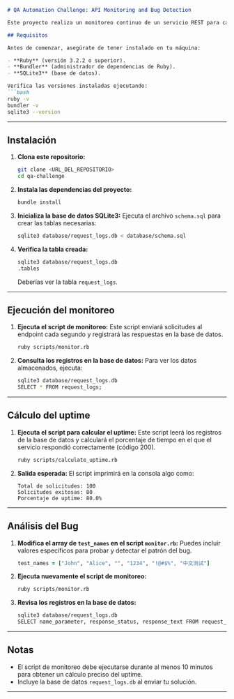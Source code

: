 ```markdown
# QA Automation Challenge: API Monitoring and Bug Detection

Este proyecto realiza un monitoreo continuo de un servicio REST para calcular su uptime y detectar patrones en un bug relacionado con el parámetro `name`.

## Requisitos

Antes de comenzar, asegúrate de tener instalado en tu máquina:

- **Ruby** (versión 3.2.2 o superior).
- **Bundler** (administrador de dependencias de Ruby).
- **SQLite3** (base de datos).

Verifica las versiones instaladas ejecutando:
```bash
ruby -v
bundler -v
sqlite3 --version
```

---

## Instalación

1. **Clona este repositorio:**
   ```bash
   git clone <URL_DEL_REPOSITORIO>
   cd qa-challenge
   ```

2. **Instala las dependencias del proyecto:**
   ```bash
   bundle install
   ```

3. **Inicializa la base de datos SQLite3:**
   Ejecuta el archivo `schema.sql` para crear las tablas necesarias:
   ```bash
   sqlite3 database/request_logs.db < database/schema.sql
   ```

4. **Verifica la tabla creada:**
   ```bash
   sqlite3 database/request_logs.db
   .tables
   ```
   Deberías ver la tabla `request_logs`.

---

## Ejecución del monitoreo

1. **Ejecuta el script de monitoreo:**
   Este script enviará solicitudes al endpoint cada segundo y registrará las respuestas en la base de datos.
   ```bash
   ruby scripts/monitor.rb
   ```

2. **Consulta los registros en la base de datos:**
   Para ver los datos almacenados, ejecuta:
   ```bash
   sqlite3 database/request_logs.db
   SELECT * FROM request_logs;
   ```

---

## Cálculo del uptime

1. **Ejecuta el script para calcular el uptime:**
   Este script leerá los registros de la base de datos y calculará el porcentaje de tiempo en el que el servicio respondió correctamente (código 200).
   ```bash
   ruby scripts/calculate_uptime.rb
   ```

2. **Salida esperada:**
   El script imprimirá en la consola algo como:
   ```plaintext
   Total de solicitudes: 100
   Solicitudes exitosas: 80
   Porcentaje de uptime: 80.0%
   ```

---

## Análisis del Bug

1. **Modifica el array de `test_names` en el script `monitor.rb`:**
   Puedes incluir valores específicos para probar y detectar el patrón del bug.
   ```ruby
   test_names = ["John", "Alice", "", "1234", "!@#$%", "中文测试"]
   ```

2. **Ejecuta nuevamente el script de monitoreo:**
   ```bash
   ruby scripts/monitor.rb
   ```

3. **Revisa los registros en la base de datos:**
   ```bash
   sqlite3 database/request_logs.db
   SELECT name_parameter, response_status, response_text FROM request_logs;
   ```

---

## Notas

- El script de monitoreo debe ejecutarse durante al menos 10 minutos para obtener un cálculo preciso del uptime.
- Incluye la base de datos `request_logs.db` al enviar tu solución.

---